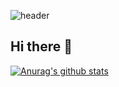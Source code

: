 ![header](https://capsule-render.vercel.app/api?type=${waving}&color=auto&height=${200}&section=header&text=${HelloWorld}&fontSize=${50}&animation=${twinkling})


## Hi there 👋

 [![Anurag's github stats](https://github-readme-stats.vercel.app/api?username=shiroHSG)](https://github.com/anuraghazra/github-readme-stats)

<!--
**shiroHSG/shiroHSG** is a ✨ _special_ ✨ repository because its `README.md` (this file) appears on your GitHub profile.

Here are some ideas to get you started:

- 🔭 I’m currently working on ...
- 🌱 I’m currently learning ...
- 👯 I’m looking to collaborate on ...
- 🤔 I’m looking for help with ...
- 💬 Ask me about ...
- 📫 How to reach me: ...
- 😄 Pronouns: ...
- ⚡ Fun fact: ...
-->
